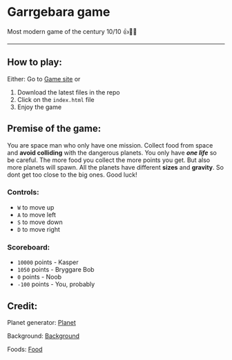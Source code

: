 # Garrgebara game

Most modern game of the century
10/10 👍💪🎆

---
## How to play:
Either:
Go to [Game site](https://waqzrrqodi.github.io/game-js/)
or
1. Download the latest files in the repo
2. Click on the `index.html` file
3. Enjoy the game

## Premise of the game:
You are space man who only have one mission. Collect food from space and **avoid colliding** with the dangerous planets. You only have **_one life_** so be careful. The more food you collect the more points you get. But also more planets will spawn. All the planets have different **sizes** and **gravity**. So dont get too close to the big ones. Good luck!

### Controls:
- `W` to move up
- `A` to move left
- `S` to move down
- `D` to move right

### Scoreboard:
- `10000` points - Kasper
- `1050` points - Bryggare Bob
- `0` points - Noob
- `-100` points - You, probably

## Credit:
Planet generator:
[Planet](https://deep-fold.itch.io/pixel-planet-generator)

Background:
[Background](https://deep-fold.itch.io/space-background-generator)

Foods:
[Food](https://henrysoftware.itch.io/pixel-food?download)
